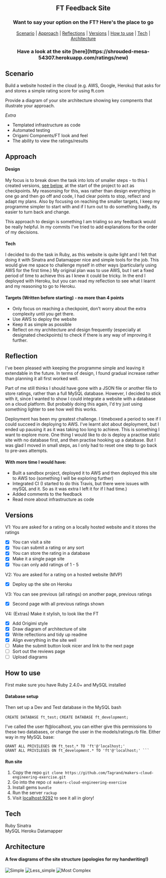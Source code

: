 
<h2 align="center"> FT Feedback Site </h2>
<h3 align="center"> Want to say your option on the FT? Here's the place to go </h3>

 <p align="center">  <a href='#scenario'>Scenario</a> |  <a href='#approach'>Approach</a>   |   <a href='#reflections'>Reflections</a> |   <a href='#version'>Versions</a> |  <a href='#use'>How to use</a>   |   <a href='#tech'>Tech</a> | <a href='#architecture'>Architecture</a> 

<h3 align="center"> Have a look at the site [here](https://shrouded-mesa-54307.herokuapp.com/ratings/new) </h3>

## Scenario  <a name= "scenario"></a>

Build a website hosted in the cloud (e.g. AWS, Google, Heroku) that asks for and stores a simple
rating score for using ft.com

Provide a diagram of your site architecture showing key compnents that illustrate your approach.

*Extra*
 - Templated infrastructure as code  
 - Automated testing
 - Origami Compnents/FT look and feel
 - The ability to view the ratings/results

## Approach <a name= "approach"> </a>

#### Design
My focus is to break down the task into lots of smaller steps - to this I created versions, <a href='#version'>see below</a>, at the start of the project to act as checkpoints. My reasonsing for this, was rather than design everything in one go and then go off and code, I had clear points to stop, reflect and adapt my plans. Also by focusing on reaching the smaller targets, I keep my programme simpler to start with and if I turn out to do something badly, its easier to turn back and change.

This approach to design is something I am trialing so any feedback would be really helpful. In my commits I've tried to add explanations for the order of my decisions.

#### Tech
I decided to do the task in Ruby, as this website is quite light and I felt that doing it with Sinatra and Datamapper nice and simple tools for the job. This would give me space to challenge myself in other ways (particularly using AWS for the first time.) My original plan was to use AWS, but I set a fixed period of time to achieve this as I knew it could be tricky. In the end I deployed with Heroku, but you can read my  <a name= "reflections"> reflection</a> to see what I learnt and my reasoning to go to Heroku.

#### Targets (Written before starting) - no more than 4 points
- Only focus on reaching a checkpoint, don't worry about the extra complexity until you get there.
- Use AWS to deploy the website
- Keep it as simple as possible
- Reflect on my architecture and design frequently (especially at designated checkpoints) to check if there is any way of improving it further.

## Reflection <a name= "reflections"> </a>
I've been pleased with keeping the programme simple and leaving it extendable in the future. In terms of design, I found gradual increase rather than planning it all first worked well.

Part of me still thinks I should have gone with a JSON file or another file to store ratings, rather than a full MySQL database. However, I decided to stick with it, since I wanted to show I could integrate a website with a database on a cloud platform. But probably doing this again, I'd try just using something lighter to see how well this works.

Deployment has been my greatest challenge. I timeboxed a period to see if I could succeed in deploying to AWS. I've learnt alot about deployment, but I ended up pausing it as it was taking too long to achieve. This is something I want to explore more. One thing I would like to do is deploy a practise static site with no database first, and then practise hooking up a database. But I was glad I moved in small steps, as I only had to reset one step to go back to pre-aws attempts.

#### With more time I would have:
  - Built a sandbox project, deployed it to AWS and then deployed this site to AWS too (something
    I will be exploring further)
  - Integrated CI (I started to do this Travis, but there were issues with mySQL and it. So
    as it was extra I left it for if I had time.)
  - Added comments to the feedback
  - Read more about infrastructure as code

## Versions <a name= "versions"> </a>

V1: You are asked for a rating on a locally hosted website and it stores the ratings  
  - [x] You can visit a site
  - [x] You can submit a rating or any sort
  - [x] You can store the rating in a database
  - [x] Make it a single page site
  - [x] You can only add ratings of 1 - 5

V2: You are asked for a rating on a hosted website  (MVP)
  - [x] Deploy up the site on Heroku

V3: You can see previous (all ratings) on another page, previous ratings
  - [x] Second page with all previous ratings shown

V4: (Extras) Make it stylish, to look like the FT
  - [x] Add Origimi style
  - [x] Draw diagram of architecture of site
  - [x] Write reflections and tidy up readme
  - [x] Align everything in the site well
  - [ ] Make the submit button look nicer and link to the next page
  - [ ] Sort out the reviews page
  - [ ] Upload diagrams

## How to use  <a name= "use"> </a>
First make sure you have Ruby 2.4.0+ and MySQL installed

#### Database setup
Then set up a Dev and Test database in the MySQL bash

```CREATE DATABASE ft_test;```
```CREATE DATABASE ft_development;```

I've called the user ft@localhost, you can either give this permissions to these two databases, or change the user in the models/ratings.rb file. Either way in my MySQL base:
```
GRANT ALL PRIVILEGES ON ft_test.* TO 'ft'@'localhost;'
GRANT ALL PRIVILEGES ON ft_development.* TO 'ft'@'localhost;' ```
```
#### Run site

1) Copy the repo ```git clone https://github.com/Tagrand/makers-cloud-engineering-exercise.git```
2) Go into the repo ```cd makers-cloud-engineering-exercise```
3) Install gems ```bundle```
4) Run the server ```rackup```
5) Visit [localhost:9292](localhost:9292) to see it all in glory!  

## Tech <a name= "tech"> </a>
Ruby
Sinatra   
MySQL
Heroku
Datamapper

## Architecture <a name= "architecture"> </a>
#### A few diagrams of the site structure (apologies for my handwriting!)

![Simple](docs/images/Architecture_simple.png)
![Less_simple](docs/images/Architecture_heroku.png)
![Most Complex](docs/images/Architecture_complex.png)
